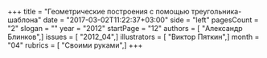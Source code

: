 +++
title = "Геометрические построения с помощью треугольника-шаблона"
date = "2017-03-02T11:22:37+03:00"
side = "left"
pagesCount = "2"
slogan = ""
year = "2012"
startPage = "12"
authors = [ "Александр Блинков",]
issues = [ "2012_04",]
illustrators = [ "Виктор Пяткин",]
month = "04"
rubrics = [ "Своими руками",]
+++
